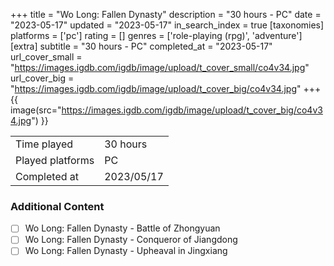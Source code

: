 +++
title = "Wo Long: Fallen Dynasty"
description = "30 hours - PC"
date = "2023-05-17"
updated = "2023-05-17"
in_search_index = true
[taxonomies]
platforms = ['pc']
rating = []
genres = ['role-playing (rpg)', 'adventure']
[extra]
subtitle = "30 hours - PC"
completed_at = "2023-05-17"
url_cover_small = "https://images.igdb.com/igdb/image/upload/t_cover_small/co4v34.jpg"
url_cover_big = "https://images.igdb.com/igdb/image/upload/t_cover_big/co4v34.jpg"
+++
{{ image(src="https://images.igdb.com/igdb/image/upload/t_cover_big/co4v34.jpg") }}

|              |            |
| ------------ | ---------- |
| Time played  | 30 hours |
| Played platforms    | PC |
| Completed at | 2023/05/17 |


### Additional Content


- [ ] Wo Long: Fallen Dynasty - Battle of Zhongyuan
- [ ] Wo Long: Fallen Dynasty - Conqueror of Jiangdong
- [ ] Wo Long: Fallen Dynasty - Upheaval in Jingxiang